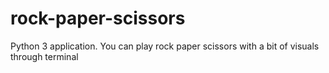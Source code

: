 # rock-paper-scissors
Python 3 application. You can play rock paper scissors with a bit of visuals through terminal
